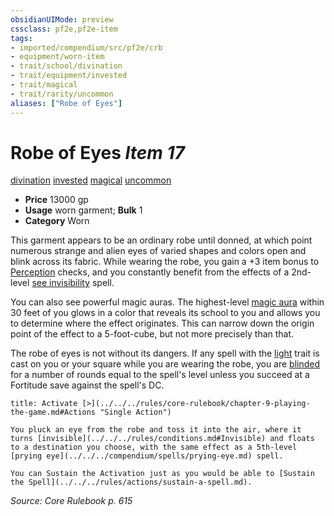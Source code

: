 ```yaml
---
obsidianUIMode: preview
cssclass: pf2e,pf2e-item
tags:
- imported/compendium/src/pf2e/crb
- equipment/worn-item
- trait/school/divination
- trait/equipment/invested
- trait/magical
- trait/rarity/uncommon
aliases: ["Robe of Eyes"]
---
```

# Robe of Eyes *Item 17*  
[divination](divination.md)  [invested](invested.md)  [magical](magical.md)  [uncommon](uncommon.md)  

- **Price** 13000 gp
- **Usage** worn garment; **Bulk** 1
- **Category** Worn

This garment appears to be an ordinary robe until donned, at which point numerous strange and alien eyes of varied shapes and colors open and blink across its fabric. While wearing the robe, you gain a +3 item bonus to [Perception](../../skills.md#Perception) checks, and you constantly benefit from the effects of a 2nd-level [see invisibility](../../spells/see-invisibility.md) spell.

You can also see powerful magic auras. The highest-level [magic aura](../../spells/magic-aura.md) within 30 feet of you glows in a color that reveals its school to you and allows you to determine where the effect originates. This can narrow down the origin point of the effect to a 5-foot-cube, but not more precisely than that.

The robe of eyes is not without its dangers. If any spell with the [light](rules/traits/light.md) trait is cast on you or your square while you are wearing the robe, you are [blinded](conditions.md#Blinded) for a number of rounds equal to the spell's level unless you succeed at a Fortitude save against the spell's DC.

```ad-embed-ability
title: Activate [>](../../../rules/core-rulebook/chapter-9-playing-the-game.md#Actions "Single Action")

You pluck an eye from the robe and toss it into the air, where it turns [invisible](../../../rules/conditions.md#Invisible) and floats to a destination you choose, with the same effect as a 5th-level [prying eye](../../../compendium/spells/prying-eye.md) spell.

You can Sustain the Activation just as you would be able to [Sustain the Spell](../../../rules/actions/sustain-a-spell.md).
```

*Source: Core Rulebook p. 615*
